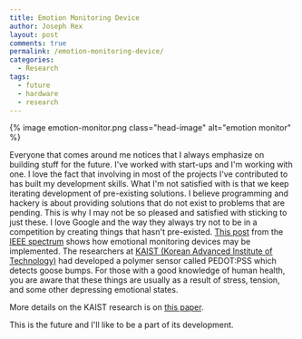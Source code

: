 ```yaml
---
title: Emotion Monitoring Device
author: Joseph Rex
layout: post
comments: true
permalink: /emotion-monitoring-device/
categories:
  - Research
tags:
  - future
  - hardware
  - research
---
```


{% image emotion-monitor.png class="head-image" alt="emotion monitor" %}

Everyone that comes around me notices that I always emphasize on building stuff for the future. I've worked with start-ups and I'm working with one. I love the fact that involving in most of the projects I've contributed to has built my development skills. What I'm not satisfied with is that we keep iterating development of pre-existing solutions. I believe programming and hackery is about providing solutions that do not exist to problems that are pending. This is why I may not be so pleased and satisfied with sticking to just these. I love Google and the way they always try not to be in a competition by creating things that hasn't pre-existed. [This post][2] from the [IEEE spectrum][3] shows how emotional monitoring devices may be implemented. The researchers at [KAIST (Korean Advanced Institute of Technology)][4] had developed a polymer sensor called PEDOT:PSS which detects goose bumps. For those with a good knowledge of human health, you are aware that these things are usually as a result of stress, tension, and some other depressing emotional states.

More details on the KAIST research is on [this paper][5].

This is the future and I'll like to be a part of its development.

 [2]: http://spectrum.ieee.org/tech-talk/biomedical/diagnostics/goose-bump-detector-senses-your-skin-crawling
 [3]: http://spectrum.ieee.org/
 [4]: http://www.kaist.edu/html/en/index.html
 [5]: http://scitation.aip.org/content/aip/journal/apl/104/25/10.1063/1.4881888
